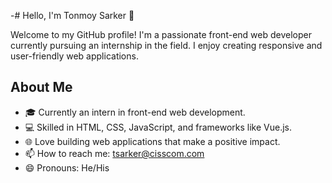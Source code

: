 -# Hello, I'm Tonmoy Sarker 👋

Welcome to my GitHub profile! I'm a passionate front-end web developer currently pursuing an internship in the field. I enjoy creating responsive and user-friendly web applications.

## About Me

- 🎓 Currently an intern in front-end web development.
- 💻 Skilled in HTML, CSS, JavaScript, and frameworks like Vue.js.
- 🌐 Love building web applications that make a positive impact.
- 📫 How to reach me: tsarker@cisscom.com
- 😄 Pronouns: He/His

<!---
tonmoyS6302/tonmoyS6302 is a ✨ special ✨ repository because its `README.md` (this file) appears on your GitHub profile.
You can click the Preview link to take a look at your changes.
--->
